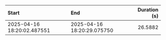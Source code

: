 | Start                      | End                        |   Duration (s) |
|:---------------------------|:---------------------------|---------------:|
| 2025-04-16 18:20:02.487551 | 2025-04-16 18:20:29.075750 |        26.5882 |